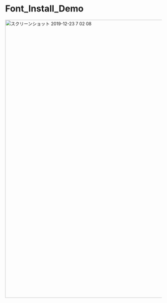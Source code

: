 # Font_Install_Demo



<img width="894" alt="スクリーンショット 2019-12-23 7 02 08" src="https://user-images.githubusercontent.com/24838521/71327926-2c5c1680-2552-11ea-8629-83b730516254.png">
